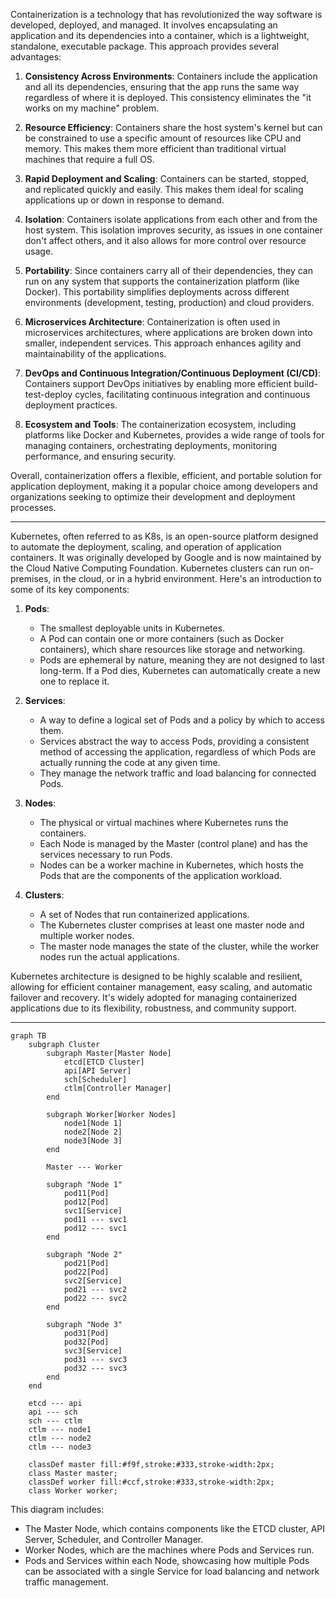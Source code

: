 Containerization is a technology that has revolutionized the way software is developed, deployed, and managed. It involves encapsulating an application and its dependencies into a container, which is a lightweight, standalone, executable package. This approach provides several advantages:

1. **Consistency Across Environments**: Containers include the application and all its dependencies, ensuring that the app runs the same way regardless of where it is deployed. This consistency eliminates the "it works on my machine" problem.

2. **Resource Efficiency**: Containers share the host system's kernel but can be constrained to use a specific amount of resources like CPU and memory. This makes them more efficient than traditional virtual machines that require a full OS.

3. **Rapid Deployment and Scaling**: Containers can be started, stopped, and replicated quickly and easily. This makes them ideal for scaling applications up or down in response to demand.

4. **Isolation**: Containers isolate applications from each other and from the host system. This isolation improves security, as issues in one container don't affect others, and it also allows for more control over resource usage.

5. **Portability**: Since containers carry all of their dependencies, they can run on any system that supports the containerization platform (like Docker). This portability simplifies deployments across different environments (development, testing, production) and cloud providers.

6. **Microservices Architecture**: Containerization is often used in microservices architectures, where applications are broken down into smaller, independent services. This approach enhances agility and maintainability of the applications.

7. **DevOps and Continuous Integration/Continuous Deployment (CI/CD)**: Containers support DevOps initiatives by enabling more efficient build-test-deploy cycles, facilitating continuous integration and continuous deployment practices.

8. **Ecosystem and Tools**: The containerization ecosystem, including platforms like Docker and Kubernetes, provides a wide range of tools for managing containers, orchestrating deployments, monitoring performance, and ensuring security.

Overall, containerization offers a flexible, efficient, and portable solution for application deployment, making it a popular choice among developers and organizations seeking to optimize their development and deployment processes.

---------------
Kubernetes, often referred to as K8s, is an open-source platform designed to automate the deployment, scaling, and operation of application containers. It was originally developed by Google and is now maintained by the Cloud Native Computing Foundation. Kubernetes clusters can run on-premises, in the cloud, or in a hybrid environment. Here's an introduction to some of its key components:

1. **Pods**: 
   - The smallest deployable units in Kubernetes.
   - A Pod can contain one or more containers (such as Docker containers), which share resources like storage and networking.
   - Pods are ephemeral by nature, meaning they are not designed to last long-term. If a Pod dies, Kubernetes can automatically create a new one to replace it.

2. **Services**:
   - A way to define a logical set of Pods and a policy by which to access them.
   - Services abstract the way to access Pods, providing a consistent method of accessing the application, regardless of which Pods are actually running the code at any given time.
   - They manage the network traffic and load balancing for connected Pods.

3. **Nodes**:
   - The physical or virtual machines where Kubernetes runs the containers.
   - Each Node is managed by the Master (control plane) and has the services necessary to run Pods.
   - Nodes can be a worker machine in Kubernetes, which hosts the Pods that are the components of the application workload.

4. **Clusters**:
   - A set of Nodes that run containerized applications.
   - The Kubernetes cluster comprises at least one master node and multiple worker nodes.
   - The master node manages the state of the cluster, while the worker nodes run the actual applications.

Kubernetes architecture is designed to be highly scalable and resilient, allowing for efficient container management, easy scaling, and automatic failover and recovery. It's widely adopted for managing containerized applications due to its flexibility, robustness, and community support.


------------
``` mermaid
graph TB
    subgraph Cluster
        subgraph Master[Master Node]
            etcd[ETCD Cluster]
            api[API Server]
            sch[Scheduler]
            ctlm[Controller Manager]
        end

        subgraph Worker[Worker Nodes]
            node1[Node 1]
            node2[Node 2]
            node3[Node 3]
        end

        Master --- Worker

        subgraph "Node 1"
            pod11[Pod]
            pod12[Pod]
            svc1[Service]
            pod11 --- svc1
            pod12 --- svc1
        end

        subgraph "Node 2"
            pod21[Pod]
            pod22[Pod]
            svc2[Service]
            pod21 --- svc2
            pod22 --- svc2
        end

        subgraph "Node 3"
            pod31[Pod]
            pod32[Pod]
            svc3[Service]
            pod31 --- svc3
            pod32 --- svc3
        end
    end

    etcd --- api
    api --- sch
    sch --- ctlm
    ctlm --- node1
    ctlm --- node2
    ctlm --- node3

    classDef master fill:#f9f,stroke:#333,stroke-width:2px;
    class Master master;
    classDef worker fill:#ccf,stroke:#333,stroke-width:2px;
    class Worker worker;
```


This diagram includes:
- The Master Node, which contains components like the ETCD cluster, API Server, Scheduler, and Controller Manager.
- Worker Nodes, which are the machines where Pods and Services run.
- Pods and Services within each Node, showcasing how multiple Pods can be associated with a single Service for load balancing and network traffic management.

